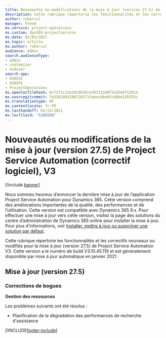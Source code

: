 ```yaml
---
title: Nouveautés ou modifications de la mise à jour (version 27.5) de Project Service Automation (correctif logiciel), V3
description: Cette rubrique répertorie les fonctionnalités et les correctifs disponibles pour la mise à jour (version 27.5), correctif logiciel, V3 de Project Service Automation.
author: ruhercul
manager: kfend
ms.service: project-operations
ms.custom: dyn365-projectservice
ms.date: 02/03/2021
ms.topic: article
ms.author: ruhercul
audience: Admin
search.audienceType:
- admin
- customizer
- enduser
search.app:
- D365CE
- D365PS
- ProjectOperations
ms.openlocfilehash: 6c7272c12e29c0b28ce397312ddf2ed3def129cb
ms.sourcegitcommit: fa32b1893286f20271fa4ec4be8fc68bd135f53c
ms.translationtype: HT
ms.contentlocale: fr-FR
ms.lasthandoff: 02/15/2021
ms.locfileid: "5280350"
---
```

# <a name="whats-new-or-changed-in-project-service-automation-update-release-275-v3"></a>Nouveautés ou modifications de la mise à jour (version 27.5) de Project Service Automation (correctif logiciel), V3

[!include [banner](../includes/psa-now-project-operations.md)]

Nous sommes heureux d’annoncer la dernière mise à jour de l’application Project Service Automation pour Dynamics 365. Cette version comprend des améliorations importantes de la qualité, des performances et de l’utilisation. Cette version est compatible avec Dynamics 365 9.x. Pour effectuer une mise à jour vers cette version, visitez la page des solutions du centre d’administration de Dynamics 365 online pour installer la mise à jour. Pour plus d’informations, voir [Installer, mettre à jour ou supprimer une solution par défaut](https://docs.microsoft.com/power-platform/admin/install-remove-preferred-solution).

Cette rubrique répertorie les fonctionnalités et les correctifs nouveaux ou modifiés pour la mise à jour (version 27.5) de Project Service Automation V3. Cette version a le numéro de build V3.10.45.119 et est généralement disponible par mise à jour automatique en janvier 2021.

## <a name="update-release-275"></a>Mise à jour (version 27.5)

### <a name="bug-fixes"></a>Corrections de bogues


**Gestion des ressources**

Les problèmes suivants ont été résolus :

- Planification de la dégradation des performances de recherche d'assistance


[!INCLUDE[footer-include](../includes/footer-banner.md)]